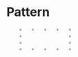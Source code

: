 # Pattern
```c
    *   *   *   *   * 
    *               * 
    *               * 
    *   *   *   *   * 
```
